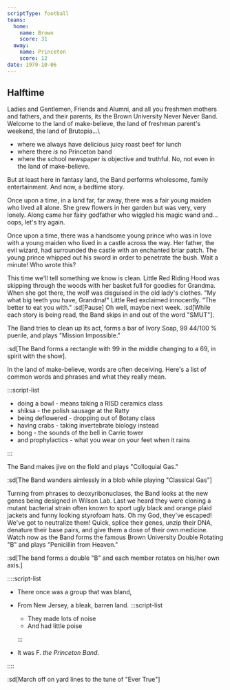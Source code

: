 ```yaml
---
scriptType: football
teams:
  home:
    name: Brown
    score: 31
  away:
    name: Princeton
    score: 12
date: 1979-10-06
---
```


## Halftime

Ladies and Gentlemen, Friends and Alumni, and all you freshmen mothers and fathers, and their parents, its the Brown University Never Never Band. Welcome to the land of make-believe, the land of freshman parent's weekend, the land of Brutopia...\

- where we always have delicious juicy roast beef for lunch
- where there _is_ no Princeton band
- where the school newspaper is objective and truthful. No, not even in the land of make-believe.

But at least here in fantasy land, the Band performs wholesome, family entertainment. And now, a bedtime story.

Once upon a time, in a land far, far away, there was a fair young maiden who lived all alone. She grew flowers in her garden but was very, very lonely. Along came her fairy godfather who wiggled his magic wand and... oops, let's try again.

Once upon a time, there was a handsome young prince who was in love with a young maiden who lived in a castle across the way. Her father, the evil wizard, had surrounded the castle with an enchanted briar patch. The young prince whipped out his sword in order to penetrate the bush. Wait a minute! Who wrote this?

This time we'll tell something we know is clean. Little Red Riding Hood was skipping through the woods with her basket full for goodies for Grandma. When she got there, the wolf was disguised in the old lady's clothes. "My what big teeth you have, Grandma!" Little Red exclaimed innocently. "The better to eat you with." :sd[Pause] Oh well, maybe next week. :sd[While each story is being read, the Band skips in and out of the word "SMUT"].

The Band tries to clean up its act, forms a bar of Ivory Soap, 99 44/100 % puerile, and plays "Mission Impossible."

:sd[The Band forms a rectangle with 99 in the middle changing to a 69, in spirit with the show].

In the land of make-believe, words are often deceiving. Here's a list of common words and phrases and what they really mean.

:::script-list

- doing a bowl - means taking a RISD ceramics class
- shiksa - the polish sausage at the Ratty
- being deflowered - dropping out of Botany class
- having crabs - taking invertebrate biology instead
- bong - the sounds of the bell in Carrie tower
- and prophylactics - what you wear on your feet when it rains

:::

The Band makes jive on the field and plays "Colloquial Gas."

:sd[The Band wanders aimlessly in a blob while playing "Classical Gas"]

Turning from phrases to deoxyribonuclases, the Band looks at the new genes being designed in Wilson Lab. Last we heard they were cloning a mutant bacterial strain often known to sport ugly black and orange plaid jackets and funny looking styrofoam hats. Oh my God, they've escaped! We've got to neutralize them! Quick, splice their genes, unzip their DNA, denature their base pairs, and give them a dose of their own medicine. Watch now as the Band forms the famous Brown University Double Rotating "B" and plays "Penicillin from Heaven."

:sd[The band forms a double "B" and each member rotates on his/her own axis.]

::::script-list

- There once was a group that was bland,
- From New Jersey, a bleak, barren land. :::script-list

  - They made lots of noise
  - And had little poise

  :::

- It was F. _the Princeton Band._

::::

:sd[March off on yard lines to the tune of "Ever True"]
